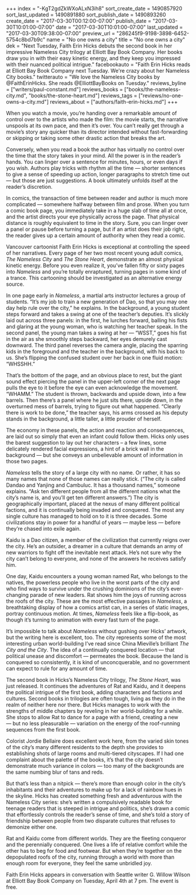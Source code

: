 +++
index = "-KgT2gdZkWXoALxN3ih8"
sort_create_date = 1490857920
sort_last_updated = 1490891880
sort_publish_date = 1490893260
create_date = "2017-03-30T00:12:00-07:00"
publish_date = "2017-03-30T10:01:00-07:00"
date = "2017-03-30T10:01:00-07:00"
last_updated = "2017-03-30T09:38:00-07:00"
preview_url = "286245f9-9198-3898-6452-5754c8bd7b9c"
name = "No one owns a city"
title = "No one owns a city"
dek = "Next Tuesday, Faith Erin Hicks debuts the second book in her impressive Nameless City trilogy at Elliott Bay Book Company. Her books draw you in with their easy kinetic energy, and they keep you impressed with their nuanced political intrigue."
facebookauto = "Faith Erin Hicks reads at Elliott Bay Book Company next Tuesday. We're crazy about her Nameless City books."
twitterauto = "We love the Nameless City books by @FaithErinHicks. She reads @ElliottBayBooks on Tuesday."
reviews_byline = ["writers/paul-constant.md"]
reviews_books = ["books/the-nameless-city.md", "books/the-stone-heart.md"]
reviews_tags = ["reviews/no-one-owns-a-city.md"]
reviews_about = ["authors/faith-erin-hicks.md"]
+++

When you watch a movie, you’re handing over a remarkable amount of control over to the artists who made the film: the movie starts, the narrative unspools at its own pace, and then it’s over. You can’t really get through a movie’s story any quicker than its director intended without fast-forwarding or skipping or taking some other drastic action that breaks the art.

Conversely, when you read a book the author has virtually no control over the time that the story takes in your mind. All the power is in the reader’s hands. You can linger over a sentence for minutes, hours, or even days if you wish. Authors play tricks with rhythm all the time — shorter sentences to give a sense of speeding up action, longer paragraphs to stretch time out — but those are just suggestions. A book ultimately unfolds itself at the reader’s discretion.

In comics, the transaction of time between reader and author is much more complicated — somewhere halfway between film and prose. When you turn a comic book page, you immediately take in a huge slab of time all at once, and the artist directs your eye physically across the page. That physical distance is roughly equivalent to time in the story. Sure, you can linger over a panel or pause before turning a page, but if an artist does their job right, the reader gives up a certain amount of authority when they read a comic. 

Vancouver cartoonist Faith Erin Hicks is exceptional at controlling the speed of her narratives. Every page of her two most recent young adult comics, *The Nameless City* and *The Stone Heart*, demonstrate an almost physical kinetic energy. Before you even realize it, you’ve fallen fifty or sixty pages into *Nameless* and you’re totally enraptured, turning pages in some kind of a trance. This cartooning should be investigated as an alternative energy source.

In one page early in *Nameless*, a martial arts instructor lectures a group of students. “It’s my job to train a new generation of Dao, so that  you may one day help rule over the city,” he explains. In the background, a young student steps forward and takes a swing at one of the teacher’s deputies. It’s slickly laid out across three panels: in the first, he lurches forward, balling his fists and glaring at the young woman, who is watching her teacher speak. In the second panel, the young man takes a swing at her — “WSST,” goes his fist in the air as she smoothly steps backward, her eyes demurely cast downward. The third panel reverses the camera angle, placing the sparring kids in the foreground and the teacher in the background, with his back to us. She’s flipping the confused student over her back in one fluid motion: “WHSSHH.”

That’s the bottom of the page, and an obvious place to rest, but the giant sound effect piercing the panel in the upper-left corner of the next page pulls the eye to it before the eye can even acknowledge the movement. “WHAMM.” The student is thrown, backwards and upside down, into a few barrels. Then there’s a panel where he just sits there, upside down, in the overturned mess of barrels, trying to figure out what happened. “Clearly there is work to be done,” the teacher says, his arms crossed as his deputy stands in the background, a little taller, a little prouder of herself. 

The economy in these panels, the action and reaction and consequences, are laid out so simply that even an infant could follow them. Hicks only uses the barest suggestion to lay out her characters – a few lines, some delicately rendered facial expressions, a hint of a brick wall in the background — but she conveys an unbelievable amount of information in those two pages.

*Nameless* tells the story of a large city with no name. Or rather, it has so many names that none of those names can really stick. (“The city is called Dandao and Yanjing and Cambuluc. It has a thousand names,” someone explains. “Ask ten different people from all the different nations what the city’s name is, and you’ll get ten different answers.”) The city is geographically important, placed at the nexus of many different political factions, and it is continually being invaded and conquered. The most any single culture has managed to hold on to it is three decades. Some civilizations stay in power for a handful of years — maybe less — before they’re chased into exile again.

Kaidu is a Dao citizen, a member of the civilization that currently reigns over the city. He’s an outsider, a dreamer in a culture that demands an army of new warriors to fight off the inevitable next attack. He’s not sure why the city can’t belong to everyone, and none of the answers he receives satisfy him. 

One day, Kaidu encounters a young woman named Rat, who belongs to the natives, the powerless people who live in the worst parts of the city and who find ways to survive under the crushing dominions of the city’s ever-changing parade of new leaders. Rat shows him the joys of running across the roofs of the city. These are the most effective passages in *Nameless*, a breathtaking display of how a comics artist can, in a series of static images, portray continuous motion. At times, *Nameless* feels like a flip-book, as though it’s turning to animation with every fast turn of the page.

It’s impossible to talk about *Nameless* without gushing over Hicks’ artwork, but the writing here is excellent, too. The city represents some of the most interesting urban world-building I’ve read since China Mieville’s brilliant *The City and the City*. The idea of a continually conquered location — that political unease and discomfort — permeates the book. Because the land is conquered so consistently, it is kind of unconcquerable, and no government can expect to rule for any amount of time.

The second book in Hicks’s Nameless City trilogy, *The Stone Heart*, was just released. It continues the adventures of Rat and Kaidu, and it deepens the political intrigue of the first book, adding characters and factions and cultures. Second books in trilogies are often tough, living as they do in the realm of neither here nor there. But Hicks manages to work with the strengths of middle chapters by reveling in her world-building for a while. She stops to allow Rat to dance for a page with a friend, creating a new — but no less pleasurable — variation on the energy of the roof-running sequences from the first book. 

Colorist Jordie Bellaire does excellent work here, from the varied skin tones of the city’s many different residents to the depth she provides to establishing shots of large rooms and multi-tiered cityscapes. If I had one complaint about the palette of the books, it’s that the city doesn’t demonstrate much variance in colors — too many of the backgrounds are the same numbing blur of tans and reds.

But that’s less than a nitpick — there’s more than enough color in the city’s inhabitants and their adventures to make up for a lack of rainbow hues in the skyline. Hicks has created something fresh and adventurous with the Nameless City series: she’s written a compulsively readable book for teenage readers that is steeped in intrigue and politics, she’s drawn a comic that effortlessly controls the reader’s sense of time, and she’s told a story of friendship between people from two disparate cultures that refuses to demonize either one. 

Rat and Kaidu come from different worlds. They are the fleeting conqueror and the perennially conquered. One lives a life of relative comfort while the other has to beg for food and footwear. But when they’re together on the depopulated roofs of the city, running through a world with more than enough room for everyone, they feel the same unbridled joy.

<p class="footer">Faith Erin Hicks appears in conversation with Seattle writer G. Willow Wilson at Elliott Bay Book Company on Tuesday, April 4th at 7 pm. The event is free.</p>
